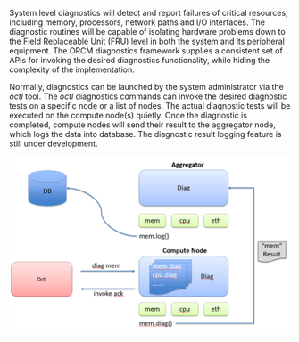 System level diagnostics will detect and report failures of critical resources, including memory, processors, network paths and I/O interfaces. The diagnostic routines will be capable of isolating hardware problems down to the Field Replaceable Unit (FRU) level in both the system and its peripheral equipment. The ORCM diagnostics framework supplies a consistent set of APIs for invoking the desired diagnostics functionality, while hiding the complexity of the implementation.

Normally, diagnostics can be launched by the system administrator via the _octl_ tool. The _octl_ diagnostics commands can invoke the desired diagnostic tests on a specific node or a list of nodes. The actual diagnostic tests will be executed on the compute node(s) quietly. Once the diagnostic is completed, compute nodes will send their result to the aggregator node, which logs the data into database. The diagnostic result logging feature is still under development.

![Diagnostics Launch](1-ORCM/Diag-Launch.png)
